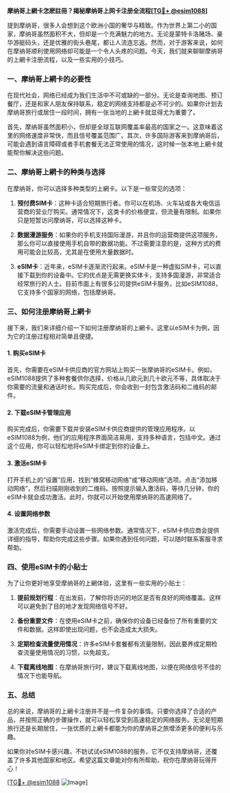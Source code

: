 **摩纳哥上網卡怎麽註冊？揭秘摩纳哥上网卡注册全流程[[TG💪+ @esim1088](https://t.me/s/esim1088)]**

提到摩纳哥，很多人会想到这个欧洲小国的奢华与精致。作为世界上第二小的国家，摩纳哥虽然面积不大，但却是一个充满魅力的地方。无论是蒙特卡洛赌场、豪华游艇码头，还是优雅的街头巷尾，都让人流连忘返。然而，对于游客来说，如何在摩纳哥顺利使用网络却可能是一个令人头疼的问题。今天，我们就来聊聊摩纳哥的上網卡注册流程，以及一些实用的小技巧。

### 一、摩纳哥上網卡的必要性

在现代社会，网络已经成为我们生活中不可或缺的一部分。无论是查询地图、预订餐厅，还是和家人朋友保持联系，稳定的网络支持都是必不可少的。如果你计划去摩纳哥旅行或居住一段时间，拥有一张当地的上網卡就显得尤为重要了。

首先，摩纳哥虽然面积小，但却是全球互联网覆盖率最高的国家之一。这意味着这里的网络速度非常快，而且信号覆盖范围广。其次，许多国际游客来到摩纳哥后，可能会遇到语言障碍或者手机套餐无法正常使用的情况，这时候一张本地上網卡就能帮你解决这些问题。

### 二、摩纳哥上網卡的种类与选择

在摩纳哥，你可以选择多种类型的上網卡。以下是一些常见的选项：

1. **预付费SIM卡**：这种卡适合短期旅行者。你可以在机场、火车站或各大电信运营商的营业厅购买。通常情况下，这类卡的价格便宜，但流量有限制。如果你只是短暂访问摩纳哥，可以选择这种卡。

2. **数据漫游服务**：如果你的手机支持国际漫游，并且你的运营商提供这项服务，那么你可以直接使用手机自带的数据功能。不过需要注意的是，这种方式的费用可能会比较高，尤其是在使用大量数据时。

3. **eSIM卡**：近年来，eSIM卡逐渐流行起来。eSIM卡是一种虚拟SIM卡，可以直接下载到你的设备中。它的优点是无需更换实体卡，支持多国漫游，非常适合经常旅行的人士。目前市面上有很多公司提供eSIM卡服务，比如eSIM1088，它支持多个国家的网络，包括摩纳哥。

### 三、如何注册摩纳哥上網卡

接下来，我们来详细介绍一下如何注册摩纳哥的上網卡。这里以eSIM卡为例，因为它的注册过程相对简单且便捷。

#### 1. 购买eSIM卡

首先，你需要在eSIM卡供应商的官方网站上购买一张摩纳哥的eSIM卡。例如，eSIM1088提供了多种套餐供你选择，价格从几欧元到几十欧元不等，具体取决于你需要的流量和通话时长。购买完成后，你会收到一封包含激活码和二维码的邮件。

#### 2. 下载eSIM卡管理应用

购买完成后，你需要下载并安装eSIM卡供应商提供的管理应用程序。以eSIM1088为例，他们的应用程序界面简洁易用，支持多种语言，包括中文。通过这个应用，你可以轻松地将eSIM卡绑定到你的设备上。

#### 3. 激活eSIM卡

打开手机上的“设置”应用，找到“蜂窝移动网络”或“移动网络”选项。点击“添加移动网络”，然后扫描刚刚收到的二维码。按照提示输入激活码，等待几分钟，你的eSIM卡就会成功激活。此时，你就可以开始使用摩纳哥的高速网络了。

#### 4. 设置网络参数

激活完成后，你需要手动设置一些网络参数。通常情况下，eSIM卡供应商会提供详细的指导，帮助你完成这些步骤。如果你遇到任何问题，可以随时联系客服寻求帮助。

### 四、使用eSIM卡的小贴士

为了让你更好地享受摩纳哥的上網体验，这里有一些实用的小贴士：

1. **提前规划行程**：在出发前，了解你将访问的地区是否有良好的网络覆盖。这样可以避免到了目的地才发现网络信号不好。

2. **备份重要文件**：在使用eSIM卡之前，确保你的设备已经备份了所有重要的文件和数据。这样即使出现问题，也不会造成太大损失。

3. **定期检查流量使用情况**：许多eSIM卡套餐都有流量限制，因此要养成定期检查流量使用情况的习惯，以免超支。

4. **下载离线地图**：在摩纳哥旅行时，建议下载离线地图，以便在网络信号不佳的情况下也能导航。

### 五、总结

总的来说，摩纳哥的上網卡注册并不是一件复杂的事情。只要你选择了合适的产品，并按照正确的步骤操作，就可以轻松享受到高速稳定的网络服务。无论是短期旅行还是长期居住，一张优质的上網卡都能为你的摩纳哥之旅增添更多的便利与乐趣。

如果你对eSIM卡感兴趣，不妨试试eSIM1088的服务，它不仅支持摩纳哥，还覆盖了许多其他国家和地区。希望这篇文章能对你有所帮助，祝你在摩纳哥玩得开心！

[[TG💪+ @esim1088](https://t.me/s/esim1088) ![Image](https://i.postimg.cc/4NQfJmqS/Snipaste-2025-05-13-00-14-12.png)]